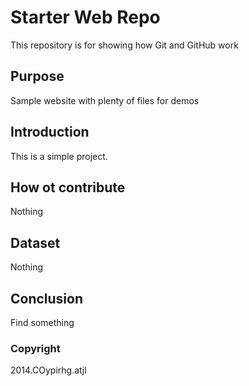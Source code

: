 # Starter Web Repo

This repository is for showing how Git and GitHub work

## Purpose

Sample website with plenty of files for demos

## Introduction 
This is a simple project.

## How ot contribute
Nothing

## Dataset
Nothing

## Conclusion
Find something
### Copyright
2014.COypirhg.atjl